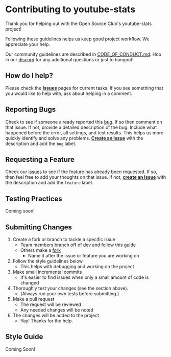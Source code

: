 # Contributing to youtube-stats

Thank you for helping out with the Open Source Club's youtube-stats project!

Following these guidelines helps us keep good project workflow. We appreciate your help.

Our community guidelines are described in [CODE_OF_CONDUCT.md](./CODE_OF_CONDUCT.md).
Hop in our [discord](https://discord.gg/SCqmG3x) for any additional questions or just to hangout!

## How do I help?

Please check the **[Issues](https://github.com/ufosc/youtube-stats/issues)** pages for current tasks.
If you see something that you would like to help with, ask about helping in a comment.

## Reporting Bugs

Check to see if someone already reported this [bug](https://github.com/ufosc/youtube-stats/issues).
If so then comment on that issue.
If not, provide a detailed description of the bug.
Include what happened before the error, all settings, and test results. This helps us more quickly identify and solve any problems.
**[Create an Issue](https://github.com/ufosc/youtube-stats/issues/new)** with the description and add the `bug` label.

## Requesting a Feature

Check our [issues](https://github.com/ufosc/youtube-stats/issues) to see if the feature has already been requested. If so, then feel free to add your thoughts on that issue. If not, **[create an Issue](https://github.com/ufosc/AmongUs/issues/new)** with the description and add the `feature` label. 

## Testing Practices

Coming soon!

## Submitting Changes 

1. Create a fork or branch to tackle a specific issue 
	- Team members branch off of dev and follow this [guide](https://guides.github.com/introduction/flow/) 
	- Others make a [fork](https://guides.github.com/activities/forking/)
        - Name it after the issue or feature you are working on
2. Follow the style guidelines below 
	- This helps with debugging and working on the project
3. Make small incremental commits
	- It's easier to find issues when only a small amount of code is changed
4. Thoroughly test your changes (see the section above).
    - (Always run your own tests before submitting.)
5. Make a pull request 
	- The request will be reviewed
	- Any needed changes will be noted 
6. The changes will be added to the project 
	- Yay! Thanks for the help. 

## Style Guide 

Coming Soon!
